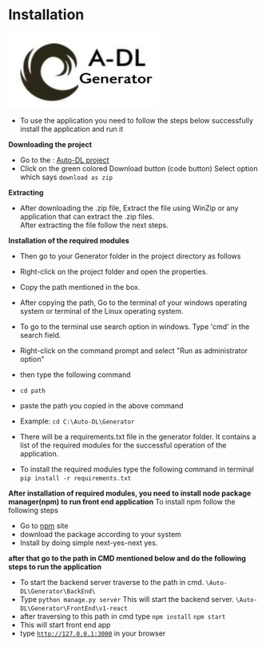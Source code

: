 # Installation
!["alt"](./_static/adl_generator.png "account")
- To use the application you need to follow the steps below successfully install the application and run it  

__Downloading the project__
* Go to the : [Auto-DL project](https://github.com/Auto-DL/Generator) 
* Click on the green colored Download button (code button)
  Select option which says ```download as zip``` 

__Extracting__
* After downloading the .zip file, Extract the file using WinZip or any application that can extract the .zip files.  
  After extracting the file follow the next steps.

__Installation of the required modules__

* Then go to your Generator folder in the project directory as follows 
* Right-click on the project folder and open the properties.
* Copy the path mentioned in the box.

* After copying the path, Go to the terminal of your windows operating system or terminal of the Linux operating system.
* To go to the terminal use search option in windows.
  Type 'cmd' in  the search field. 
* Right-click on the command prompt and select "Run as administrator option" 

* then type the following command   
* <code>cd path</code>
* paste the path you copied in the above command 
* Example: 
```cd C:\Auto-DL\Generator ```

* There will be a requirements.txt file in the generator folder. It contains a list of the required modules for the successful operation of the application.

* To install the required modules type the following command in terminal 
```pip install -r requirements.txt```


__After installation of required modules, you need to install node package manager(npm) to run front end application__
To install npm follow the following steps 

* Go to [npm](https://nodejs.org/en/download/) site
* download the package according to your system
* Install by doing simple next-yes-next yes. 

__after that go to the path in CMD mentioned below and do the following steps to run the application__

* To start the backend server traverse to the path in cmd.
```\Auto-DL\Generator\BackEnd\```
* Type 
```python manage.py server```
This will start the backend server. 
```\Auto-DL\Generator\FrontEnd\v1-react```
* after traversing to this path in cmd type
```npm install```
```npm start```
* This will start front end app
* type 
<code>http://127.0.0.1:3000</code> in your browser
